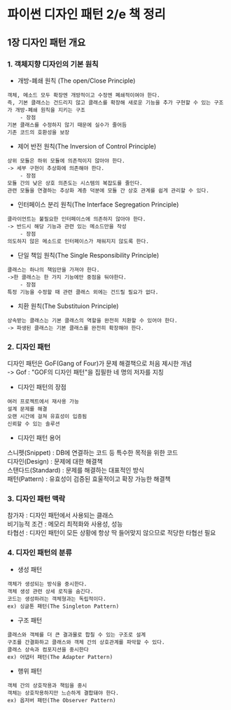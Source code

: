 # 파이썬 디자인 패턴 2/e 책 정리

## 1장 디자인 패턴 개요

### 1. 객체지향 디자인의 기본 원칙

- 개방-폐쇄 원칙 (The open/Close Principle)

```
객체, 메소드 모두 확장엔 개방적이고 수정엔 폐쇄적이여야 한다.
즉, 기본 클래스는 건드리지 않고 클래스를 확장해 새로운 기능을 추가 구현할 수 있는 구조가 개방-폐쇄 원칙을 지키는 구조
    - 장점
기본 클래스를 수정하지 않기 때문에 실수가 줄어듬
기존 코드의 호환성을 보장
```

- 제어 반전 원칙(The Inversion of Control Principle)

```
상위 모듈은 하위 모듈에 의존적이지 않아야 한다.
-> 세부 구현이 추상화에 의존해야 한다.
    - 장점
모듈 간의 낮은 상호 의존도는 시스템의 복잡도를 줄인다.
관련 모듈을 연결하는 추상화 계층 덕분에 모듈 간 상호 관계를 쉽게 관리할 수 있다.
```

- 인터페이스 분리 원칙(The Interface Segregation Principle)

```
클라이언트는 불필요한 인터페이스에 의존하지 않아야 한다.
-> 반드시 해당 기능과 관련 있는 메소드만을 작성 
    - 장점
의도하지 않은 메소드로 인터페이스가 채워지지 않도록 한다.
```

- 단일 책임 원칙(The Single Responsibility Principle)

```
클래스는 하나의 책임만을 가져야 한다.
->한 클래스는 한 가지 기능에만 중점을 둬야한다.
    - 장점
특정 기능을 수정할 때 관련 클래스 외에는 건드릴 필요가 없다.
```

- 치환 원칙(The Substituion Principle)

```
상속받는 클래스는 기본 클래스의 역할을 완전히 치환할 수 있어야 한다.
-> 파생된 클래스는 기본 클래스를 완전히 확장해야 한다.
```

### 2. 디자인 패턴<br>

디자인 패턴은 GoF(Gang of Four)가 문제 해결책으로 처음 제시한 개념 <br>
-> Gof : "GOF의 디자인 패턴"을 집필한 네 명의 저자를 지칭 <br>

- 디자인 패턴의 장점 

```
여러 프로젝트에서 재사용 가능
설계 문제를 해결
오랜 시간에 걸쳐 유효성이 입증됨
신뢰할 수 있는 솔루션
```

- 디자인 패턴 용어 <br>

스니펫(Snippet) : DB에 연결하는 코드 등 특수한 목적을 위한 코드 <br>
디자인(Design) : 문제에 대한 해결책 <br>
스탠다드(Standard) : 문제를 해결하는 대표적인 방식 <br>
패턴(Pattern) : 유효성이 검증된 효울적이고 확장 가능한 해결책 <br>

### 3. 디자인 패턴 맥락 <br>

참가자 : 디자인 패턴에서 사용되는 클래스 <br>
비기능적 조건 : 메모리 최적화와 사용성, 성능 <br>
타협선 : 디자인 패턴이 모든 상황에 항상 딱 들어맞지 않으므로 적당한 타협선 필요 <br>

### 4. 디자인 패턴의 분류 <br>

- 생성 패턴

```
객체가 생성되는 방식을 중시한다.
객체 생성 관련 상세 로직을 숨긴다.
코드는 생성하려는 객체형과는 독립적이다.
ex) 싱글톤 패턴(The Singleton Pattern)
```

- 구조 패턴

```
클래스와 객체를 더 큰 결과물로 합칠 수 있는 구조로 설계
구조를 간결화하고 클래스와 객체 간의 상호관계를 파악할 수 있다.
클래스 상속과 컴포지션을 중시한다
ex) 어댑터 패턴(The Adapter Pattern)
```

- 행위 패턴

```
객체 간의 상호작용과 책임을 중시
객체는 상호작용하지만 느슨하게 결합돼야 한다.
ex) 옵저버 패턴(The Observer Pattern)
```

